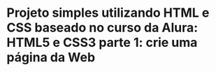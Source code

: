 <h1>Projeto simples utilizando HTML e CSS baseado no curso da Alura:<br>HTML5 e CSS3 parte 1: crie uma página da Web</h1>
